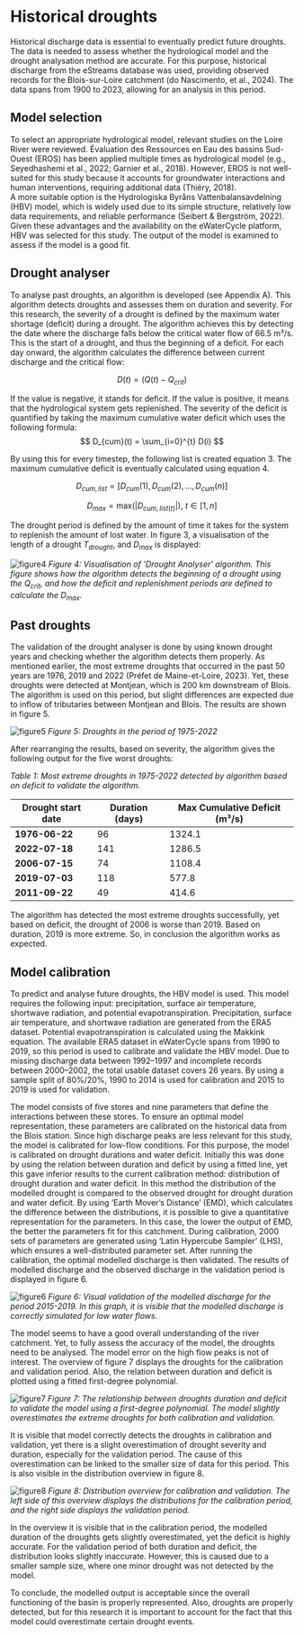 # Historical droughts

Historical discharge data is essential to eventually predict future droughts. The data is needed to assess
whether the hydrological model and the drought analysation method are accurate.
For this purpose, historical discharge from the eStreams database was used, providing observed
records for the Blois-sur-Loire catchment (do Nascimento, et al., 2024). The data spans from 1900 to
2023, allowing for an analysis in this period.

## Model selection

To select an appropriate hydrological model, relevant studies on the Loire River were reviewed.
Évaluation des Ressources en Eau des bassins Sud-Ouest (EROS) has been applied multiple times
as hydrological model (e.g., Seyedhashemi et al., 2022; Garnier et al., 2018). However, EROS is not
well-suited for this study because it accounts for groundwater interactions and human interventions,
requiring additional data (Thiéry, 2018). \
A more suitable option is the Hydrologiska Byråns Vattenbalansavdelning (HBV) model, which is widely
used due to its simple structure, relatively low data requirements, and reliable performance (Seibert &
Bergström, 2022). Given these advantages and the availability on the eWaterCycle platform, HBV was
selected for this study. The output of the model is examined to assess if the model is a good fit.

## Drought analyser

To analyse past droughts, an algorithm is developed (see Appendix A). This algorithm detects droughts
and assesses them on duration and severity. For this research, the severity of a drought is defined by
the maximum water shortage (deficit) during a drought. The algorithm achieves this by detecting the
date where the discharge falls below the critical water flow of 66.5 m³/s. This is the start of a drought,
and thus the beginning of a deficit. For each day onward, the algorithm calculates the difference
between current discharge and the critical flow:

$$ D(t) = (Q(t) - Q_{crit}) $$

If the value is negative, it stands for deficit. If the value is positive, it means that the hydrological system
gets replenished. The severity of the deficit is quantified by taking the maximum cumulative water deficit
which uses the following formula:
$$ D_{cum}(t) = \sum_{i=0}^{t} D(i) $$

By using this for every timestep, the following list is created equation 3. The maximum cumulative deficit
is eventually calculated using equation 4.

$$ D_{cum,list} = \left[ D_{cum}(1),D_{cum}(2), ..., D_{cum}(n) \right] $$

$$ D_{max} = \text{max} \left( |D_{cum,list(t)}| \right) \text{,   } t \in [1,n] $$

The drought period is defined by the amount of time it takes for the system to replenish the amount of
lost water. In figure 3, a visualisation of the length of a drought $T_{drought}$, and $D_{max}$ is displayed:

![figure4](figures/figure4.png)
*Figure 4: Visualisation of 'Drought Analyser' algorithm. This figure shows how the algorithm detects the
beginning of a drought using the $Q_{crit}$, and how the deficit and replenishment periods are defined to calculate
the $D_{max}$.*

## Past droughts

The validation of the drought analyser is done by using known drought years and checking whether the
algorithm detects them properly. As mentioned earlier, the most extreme droughts that occurred in the
past 50 years are 1976, 2019 and 2022 (Préfet de Maine-et-Loire, 2023). Yet, these droughts were
detected at Montjean, which is 200 km downstream of Blois. The algorithm is used on this period, but
slight differences are expected due to inflow of tributaries between Montjean and Blois. The results are
shown in figure 5.

![figure5](figures/figure5.png)
*Figure 5: Droughts in the period of 1975-2022*

After rearranging the results, based on severity, the algorithm gives the following output for the five
worst droughts:

*Table 1: Most extreme droughts in 1975-2022 detected by algorithm based on deficit to validate the
algorithm.*

| Drought start date | Duration (days) | Max Cumulative Deficit (m³/s) |
|--------------------|----------------|------------------------------|
| **1976-06-22**    | 96             | 1324.1                       |
| **2022-07-18**    | 141            | 1286.5                       |
| **2006-07-15**    | 74             | 1108.4                       |
| **2019-07-03**    | 118            | 577.8                        |
| **2011-09-22**    | 49             | 414.6                        |

The algorithm has detected the most extreme droughts successfully, yet based on deficit, the drought
of 2006 is worse than 2019. Based on duration, 2019 is more extreme. So, in conclusion the
algorithm works as expected.

## Model calibration
To predict and analyse future droughts, the HBV model is used. This model requires the following input:
precipitation, surface air temperature, shortwave radiation, and potential evapotranspiration.
Precipitation, surface air temperature, and shortwave radiation are generated from the ERA5 dataset.
Potential evapotranspiration is calculated using the Makkink equation.
The available ERA5 dataset in eWaterCycle spans from 1990 to 2019, so this period is used to calibrate
and validate the HBV model. Due to missing discharge data between 1992–1997 and incomplete
records between 2000–2002, the total usable dataset covers 26 years. By using a sample split of
80%/20%, 1990 to 2014 is used for calibration and 2015 to 2019 is used for validation.

The model consists of five stores and nine parameters that define the interactions between these
stores. To ensure an optimal model representation, these parameters are calibrated on the historical
data from the Blois station. Since high discharge peaks are less relevant for this study, the model is
calibrated for low-flow conditions. For this purpose, the model is calibrated on drought durations and
water deficit. Initially this was done by using the relation between duration and deficit by using a fitted
line, yet this gave inferior results to the current calibration method: distribution of drought duration and
water deficit. In this method the distribution of the modelled drought is compared to the observed
drought for drought duration and water deficit. By using ‘Earth Mover’s Distance’ (EMD), which
calculates the difference between the distributions, it is possible to give a quantitative representation
for the parameters. In this case, the lower the output of EMD, the better the parameters fit for this
catchment. During calibration, 2000 sets of parameters are generated using ‘Latin Hypercube Sampler’
(LHS), which ensures a well-distributed parameter set.
After running the calibration, the optimal modelled discharge is then validated. The results of modelled
discharge and the observed discharge in the validation period is displayed in figure 6.

![figure6](figures/figure6.png)
*Figure 6: Visual validation of the modelled discharge for the period 2015-2019. In this graph, it is visible
that the modelled discharge is correctly simulated for low water flows.*

The model seems to have a good overall understanding of the river catchment. Yet, to fully assess the
accuracy of the model, the droughts need to be analysed. The model error on the high flow peaks is
not of interest.
The overview of figure 7 displays the droughts for the calibration and validation period. Also, the relation
between duration and deficit is plotted using a fitted first-degree polynomial.

![figure7](figures/figure7.png)
*Figure 7: The relationship between droughts duration and deficit to validate the model using a first-degree
polynomial. The model slightly overestimates the extreme droughts for both calibration and validation.*

It is visible that model correctly detects the droughts in calibration and validation, yet there is a slight
overestimation of drought severity and duration, especially for the validation period. The cause of this overestimation can be linked to the smaller size of data for this period. This is also visible in the
distribution overview in figure 8.

![figure8](figures/figure8.png)
*Figure 8: Distribution overview for calibration and validation. The left side of this overview displays the
distributions for the calibration period, and the right side displays the validation period.*

In the overview it is visible that in the calibration period, the modelled duration of the droughts gets
slightly overestimated, yet the deficit is highly accurate. For the validation period of both duration and
deficit, the distribution looks slightly inaccurate. However, this is caused due to a smaller sample size,
where one minor drought was not detected by the model.

To conclude, the modelled output is acceptable since the overall functioning of the basin is properly
represented. Also, droughts are properly detected, but for this research it is important to account for
the fact that this model could overestimate certain drought events.









